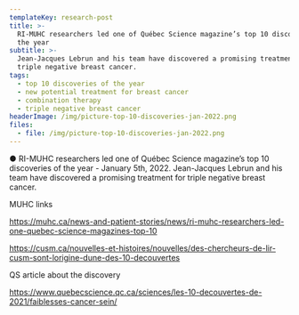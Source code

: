 ```yaml
---
templateKey: research-post
title: >-
  RI-MUHC researchers led one of Québec Science magazine’s top 10 discoveries of
  the year
subtitle: >-
  Jean-Jacques Lebrun and his team have discovered a promising treatment for
  triple negative breast cancer.
tags:
  - top 10 discoveries of the year
  - new potential treatment for breast cancer
  - combination therapy
  - triple negative breast cancer
headerImage: /img/picture-top-10-discoveries-jan-2022.png
files:
  - file: /img/picture-top-10-discoveries-jan-2022.png
---
```

● RI-MUHC researchers led one of Québec Science magazine’s top 10 discoveries of the year - January 5th, 2022. Jean-Jacques Lebrun and his team have discovered a promising treatment for triple negative breast cancer.



MUHC  links



<https://muhc.ca/news-and-patient-stories/news/ri-muhc-researchers-led-one-quebec-science-magazines-top-10>

<https://cusm.ca/nouvelles-et-histoires/nouvelles/des-chercheurs-de-lir-cusm-sont-lorigine-dune-des-10-decouvertes>

 

QS article about the discovery 



 <https://www.quebecscience.qc.ca/sciences/les-10-decouvertes-de-2021/faiblesses-cancer-sein/>
